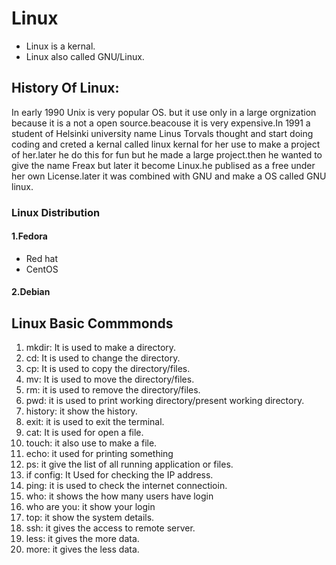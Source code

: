 # Linux
- Linux is a kernal.
- Linux also called GNU/Linux.
## History Of Linux:
In early 1990 Unix is very popular OS. but it use only in a large orgnization because it is a not a open source.beacouse it is very expensive.In 1991 a student of Helsinki university name Linus Torvals thought and start doing coding and creted a kernal called linux kernal for her use to make a project of her.later he do this for fun but he made a large project.then he wanted to give the name Freax but later it become Linux.he publised as a free under her own License.later it was combined with GNU and make a OS called GNU linux.   
### Linux Distribution
#### 1.Fedora
- Red hat
- CentOS
#### 2.Debian
## Linux Basic Commmonds 
1. mkdir: It is used to make a directory.
2. cd: It is used to change the directory.
3. cp: It is used to copy the directory/files.
4. mv: It is used to move the directory/files.
5. rm: it is used to remove the directory/files.
6. pwd: it is used to print working directory/present working directory.
7. history: it show the history.
8. exit: it is used to exit the terminal.
9. cat: It is used for open a file.
10. touch: it also use to make a file.
11. echo: it used for printing something 
12. ps: it give the list of all running application or files.
13. if config: It Used for checking the IP address.
14. ping: it is used to check the internet connectioin. 
15. who: it shows the how many users have login
16. who are you: it show your login
17. top: it show the system details.
18. ssh: it gives the access to remote server.
19. less: it gives the more data.
20. more: it gives the less data.
